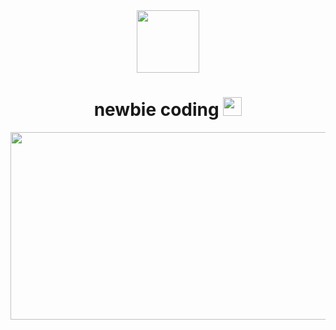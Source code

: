 <div id="header" align="center">
  <img src="https://media.giphy.com/media/NbFbJWxIqbUg1W3L2J/giphy.gif" width="100"/>
</div>
<h1>
  <div align="center">
    newbie coding
    <img src="https://media.giphy.com/media/hvRJCLFzcasrR4ia7z/giphy.gif" width="30"/>
  </div>
</h1>
<div align="center">
  <img src="https://media.giphy.com/media/dWesBcTLavkZuG35MI/giphy.gif" width="600" height="300"/>
</div>
